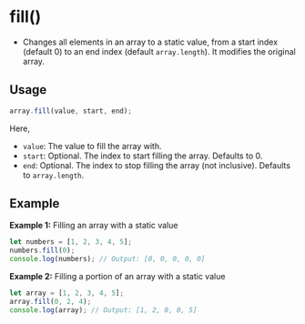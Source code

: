 # fill()

- Changes all elements in an array to a static value, from a start index (default 0) to an end index (default `array.length`). It modifies the original array.

## Usage

```jsx
array.fill(value, start, end);
```

Here,

- `value`: The value to fill the array with.
- `start`: Optional. The index to start filling the array. Defaults to 0.
- `end`: Optional. The index to stop filling the array (not inclusive). Defaults to `array.length`.

## Example

**Example 1:** Filling an array with a static value

```jsx
let numbers = [1, 2, 3, 4, 5];
numbers.fill(0);
console.log(numbers); // Output: [0, 0, 0, 0, 0]
```

**Example 2:** Filling a portion of an array with a static value

```jsx
let array = [1, 2, 3, 4, 5];
array.fill(0, 2, 4);
console.log(array); // Output: [1, 2, 0, 0, 5]
```
